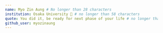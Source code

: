 ```yaml
---
name: Myo Zin Aung # No longer than 28 characters
institution: Osaka University 🚩 # no longer than 58 characters
quote: You did it, be ready for next phase of your life # no longer than 100 characters, avoid using quotes(") to guarantee the format remains the same.
github_user: myozinaung
---
```

